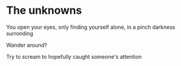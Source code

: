 # The unknowns

You open your eyes, only finding yourself alone, in a pinch darkness surronding

Wander around?

Try to scream to hopefully caught someone's attention
